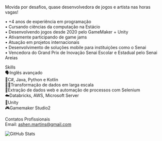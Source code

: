 Movida por desafios, quase desenvolvedora de jogos e artista nas horas vagas!  

• +4 anos de experiência em programação  
• Cursando ciências da computação na Estácio   
• Desenvolvendo jogos desde 2020 pelo GameMaker + Unity  
• Ativamente participando de game jams  
• Atuação em projetos internacionais  
• Desenvolvimento de soluções mobile para instituições como o Senai  
• Vencedora do Grand Prix de Inovação Senai Escolar e Estadual pelo Senai Areias  

Skills  
🗣️Inglês avançado  
🥶C#, Java, Python e Kotlin  
😶‍🌫️Transformação de dados em larga escala  
🐉Extração de dados web e automação de processos com Selenium  
☁️Databricks, AWS, Microsoft Server  
🧊Unity   
🎮Gamemaker Studio2  

Contatos Profissionais  
Email: ashen.martins@gmail.com  

![GitHub Stats](https://github-readme-stats.vercel.app/api?username=ashcrysis&theme=radical)
